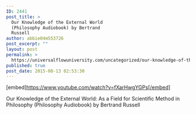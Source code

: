 ```yaml
---
ID: 2441
post_title: >
  Our Knowledge of the External World
  (Philosophy Audiobook) by Bertrand
  Russell
author: abbie04m553726
post_excerpt: ""
layout: post
permalink: >
  https://universalflowuniversity.com/uncategorized/our-knowledge-of-the-external-world-philosophy-audiobook-by-bertrand-russell/
published: true
post_date: 2015-08-13 02:53:30
---
```

[embed]https://www.youtube.com/watch?v=fXarHwgYGPs[/embed]<br>
<p>Our Knowledge of the External World: As a Field for Scientific Method in Philosophy (Philosophy Audiobook) by Bertrand Russell</p>